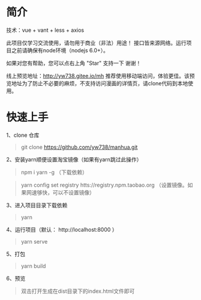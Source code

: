 # 简介
技术：vue + vant + less + axios

此项目仅学习交流使用，请勿用于商业（非法）用途！
接口皆来源网络。运行项目之前请确保有node环境（nodejs 6.0+）。

如果对您有帮助，您可以点右上角 "Star" 支持一下 谢谢！

线上预览地址：http://yw738.gitee.io/mh
推荐使用移动端访问，体验更佳。该预览地址为了防止不必要的麻烦，不支持访问漫画的详情页，请clone代码到本地使用。

# 快速上手

1、clone 仓库

> git clone https://github.com/yw738/manhua.git

2、安装yarn顺便设置淘宝镜像（如果有yarn跳过此操作）

> npm i yarn -g     （下载依赖）

> yarn config set registry htts://registry.npm.taobao.org   （设置镜像。如果网速够快，可以不设置镜像）

3、进入项目目录下载依赖

> yarn

4、运行项目（默认： http://localhost:8000 ）

> yarn serve 

5、打包

> yarn build 

6、预览

> 双击打开生成在dist目录下的index.html文件即可
